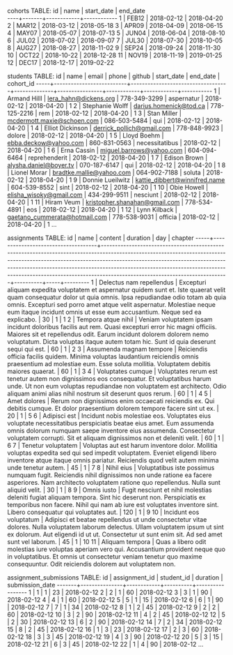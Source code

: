 cohorts TABLE:
 id | name  | start_date |  end_date  
----+-------+------------+------------
  1 | FEB12 | 2018-02-12 | 2018-04-20
  2 | MAR12 | 2018-03-12 | 2018-05-18
  3 | APR09 | 2018-04-09 | 2018-06-15
  4 | MAY07 | 2018-05-07 | 2018-07-13
  5 | JUN04 | 2018-06-04 | 2018-08-10
  6 | JUL02 | 2018-07-02 | 2018-09-07
  7 | JUL30 | 2018-07-30 | 2018-10-05
  8 | AUG27 | 2018-08-27 | 2018-11-02
  9 | SEP24 | 2018-09-24 | 2018-11-30
 10 | OCT22 | 2018-10-22 | 2018-12-28
 11 | NOV19 | 2018-11-19 | 2019-01-25
 12 | DEC17 | 2018-12-17 | 2019-02-22



students TABLE:
id  |           name           |               email               |    phone     |     github     | start_date |  end_date  | cohort_id 
-----+--------------------------+-----------------------------------+--------------+----------------+------------+------------+-----------
   1 | Armand Hilll             | lera_hahn@dickens.org             | 778-349-3299 | aspernatur     | 2018-02-12 | 2018-04-20 |         1
   2 | Stephanie Wolff          | darius.homenick@tod.ca            | 778-125-2216 | rem            | 2018-02-12 | 2018-04-20 |         1
   3 | Stan Miller              | mcdermott.maxie@schoen.com        | 086-503-5484 | qui            | 2018-02-12 | 2018-04-20 |         1
   4 | Elliot Dickinson         | derrick_pollich@gmail.com         | 778-848-9923 | dolore         | 2018-02-12 | 2018-04-20 |         1
   5 | Lloyd Boehm              | ebba.deckow@yahoo.com             | 860-831-0563 | necessitatibus | 2018-02-12 | 2018-04-20 |         1
   6 | Erna Cassin              | miguel.barrows@yahoo.com          | 604-094-6464 | reprehenderit  | 2018-02-12 | 2018-04-20 |         1
   7 | Edison Brown             | alysha.daniel@boyer.tv            | 070-187-6147 | qui            | 2018-02-12 | 2018-04-20 |         1
   8 | Lionel Morar             | bradtke.mallie@yahoo.com          | 064-902-7188 | soluta         | 2018-02-12 | 2018-04-20 |         1
   9 | Donnie Lueilwitz         | kattie_dibbert@winnifred.name     | 604-539-8552 | sint           | 2018-02-12 | 2018-04-20 |         1
  10 | Obie Howell              | elisha_wisoky@gmail.com           | 434-299-9511 | nesciunt       | 2018-02-12 | 2018-04-20 |         1
  11 | Hiram Veum               | kristopher.shanahan@gmail.com     | 778-534-4891 | eos            | 2018-02-12 | 2018-04-20 |         1
  12 | Lynn Kilback             | gaetano_cummerata@hotmail.com     | 778-538-9031 | officia        | 2018-02-12 | 2018-04-20 |         1
  ...


assignments TABLE:
id  |                name                |                                                                                                                                                                               content                                                                                                                                                                               | duration | day | chapter 
-----+------------------------------------+---------------------------------------------------------------------------------------------------------------------------------------------------------------------------------------------------------------------------------------------------------------------------------------------------------------------------------------------------------------------+----------+-----+---------
   1 | Delectus nam repellendus           | Excepturi aliquam expedita voluptatem et aspernatur quidem sunt et. Iste quaerat velit quam consequatur dolor ut quia omnis. Ipsa repudiandae odio totam ab quia omnis. Excepturi sed porro amet atque velit aspernatur. Molestiae neque eum itaque incidunt omnis ut esse eum accusantium. Neque sed ea explicabo.                                                 |       30 |   1 |       1
   2 | Tempora atque nihil                | Veniam voluptatem ipsam incidunt doloribus facilis aut rem. Quasi excepturi error hic magni officiis. Maiores sit et repellendus odit. Earum incidunt dolorem dolorem nemo voluptatum. Dicta voluptas itaque autem totam hic. Sunt id quia deserunt sequi qui est.                                                                                                  |       60 |   1 |       2
   3 | Assumenda magnam tempore           | Reiciendis officia facilis quidem. Minima voluptas laudantium reiciendis omnis praesentium ad molestiae eum. Esse soluta mollitia. Voluptatem debitis maiores quaerat.                                                                                                                                                                                              |       60 |   1 |       3
   4 | Voluptates cumque                  | Voluptates rerum est tenetur autem non dignissimos eos consequatur. Et voluptatibus harum unde. Ut non eum voluptas repudiandae non voluptatem est architecto. Odio aliquam animi alias nihil nostrum sit deserunt quos rerum.                                                                                                                                      |       60 |   1 |       4
   5 | Amet dolores                       | Rerum non dignissimos enim occaecati reiciendis ex. Qui debitis cumque. Et dolor praesentium dolorem tempore facere sint ut ex.                                                                                                                                                                                                                                     |       20 |   1 |       5
   6 | Adipisci est                       | Incidunt nobis molestiae eos. Voluptates eius voluptate necessitatibus perspiciatis beatae eius amet. Eum assumenda omnis dolorum numquam saepe inventore eius assumenda. Consectetur voluptatem corrupti. Sit et aliquam dignissimos non et deleniti velit.                                                                                                        |       60 |   1 |       6
   7 | Tenetur voluptatem                 | Voluptas aut est harum inventore dolor. Mollitia voluptas expedita sed qui sed impedit voluptatem. Eveniet eligendi libero inventore atque itaque omnis pariatur. Reiciendis quod velit autem minima unde tenetur autem.                                                                                                                                            |       45 |   1 |       7
   8 | Nihil eius                         | Voluptatibus iste possimus numquam fugit. Reiciendis nihil dignissimos non unde ratione ea facere asperiores. Nam architecto voluptatem ratione quo repellendus. Nulla sunt aliquid velit.                                                                                                                                                                          |       30 |   1 |       8
   9 | Omnis iusto                        | Fugit nesciunt et nihil molestias deleniti fugiat aliquam tempora. Sint hic deserunt non. Perspiciatis ex temporibus non facere. Nihil qui nam ab iure est voluptates inventore sint. Libero consequatur qui voluptates aut.                                                                                                                                        |      120 |   1 |       9
  10 | Incidunt eos voluptatum            | Adipisci et beatae repellendus ut unde consectetur vitae dolores. Nulla voluptatem laborum delectus. Ullam voluptatem ipsum ut sint ex dolorum. Aut eligendi id ut ut. Consectetur ut sunt enim sit. Ad sed amet sunt vel laborum.                                                                                                                                  |       45 |   1 |      10
  11 | Aliquam tempora                    | Quas a libero odit molestias iure voluptas aperiam vero qui. Accusantium provident neque quo in voluptatibus. Et omnis ut consectetur veniam tenetur quo maxime consequuntur. Odit reiciendis dolorem aut voluptatem non.                                                         


assignment_submissions TABLE:
  id   | assignment_id | student_id | duration | submission_date 
-------+---------------+------------+----------+-----------------
     1 |             1 |          1 |       23 | 2018-02-12
     2 |             2 |          1 |       60 | 2018-02-12
     3 |             3 |          1 |       90 | 2018-02-12
     4 |             4 |          1 |       60 | 2018-02-12
     5 |             5 |          1 |       15 | 2018-02-12
     6 |             6 |          1 |       90 | 2018-02-12
     7 |             7 |          1 |       34 | 2018-02-12
     8 |             1 |          2 |       45 | 2018-02-12
     9 |             2 |          2 |       60 | 2018-02-12
    10 |             3 |          2 |       90 | 2018-02-12
    11 |             4 |          2 |       45 | 2018-02-12
    12 |             5 |          2 |       30 | 2018-02-12
    13 |             6 |          2 |       90 | 2018-02-12
    14 |             7 |          2 |       34 | 2018-02-12
    15 |             8 |          2 |       45 | 2018-02-12
    16 |             1 |          3 |       23 | 2018-02-12
    17 |             2 |          3 |       60 | 2018-02-12
    18 |             3 |          3 |       45 | 2018-02-12
    19 |             4 |          3 |       90 | 2018-02-12
    20 |             5 |          3 |       15 | 2018-02-12
    21 |             6 |          3 |       45 | 2018-02-12
    22 |             1 |          4 |       90 | 2018-02-12
    ...